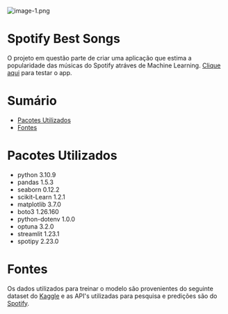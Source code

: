 ![image-1.png](https://storage.googleapis.com/pr-newsroom-wp/1/2018/11/Spotify_Logo_RGB_Green.png)
# Spotify Best Songs

O projeto em questão parte de criar uma aplicação que estima a popularidade das músicas do Spotify atráves de Machine Learning. [Clique aqui](https://thrakrien-spotify-popularity.streamlit.app/) para testar o app.

# Sumário

- [Pacotes Utilizados](#pacotes-utilizados)
- [Fontes](#fontes)

# Pacotes Utilizados
- python 3.10.9
- pandas 1.5.3
- seaborn 0.12.2
- scikit-Learn 1.2.1
- matplotlib 3.7.0
- boto3 1.26.160
- python-dotenv 1.0.0
- optuna 3.2.0
- streamlit 1.23.1
- spotipy 2.23.0

# Fontes
Os dados utilizados para treinar o modelo são provenientes do seguinte dataset do [Kaggle](https://www.kaggle.com/datasets/conorvaneden/best-songs-on-spotify-for-every-year-2000-2023) e as API's utilizadas para pesquisa e predições são do [Spotify](https://developer.spotify.com/).

